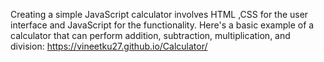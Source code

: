 Creating a simple JavaScript calculator involves HTML ,CSS for the user interface and JavaScript for the functionality.
Here's a basic example of a calculator that can perform addition, subtraction, multiplication, and division:
https://vineetku27.github.io/Calculator/
